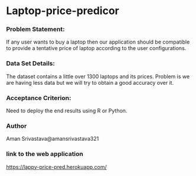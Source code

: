 # Laptop-price-predicor

### Problem Statement:
If any user wants to buy a laptop then our application should be compatible to provide a tentative price of laptop according to the user configurations. 

### Data Set Details:
The dataset contains a little over 1300  laptops and its prices.
Problem is we are having less data but we will try to obtain a good accuracy over it.

### Acceptance Criterion:
Need to deploy the end results using R or Python.

### Author
Aman Srivastava@amansrivastava321

### link to the web application
https://lappy-price-pred.herokuapp.com/
